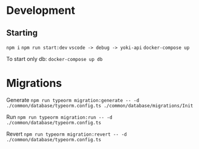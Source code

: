 # Development

## Starting

`npm i`
`npm run start:dev`
`vscode -> debug -> yoki-api`
`docker-compose up`

To start only db:
`docker-compose up db`

# Migrations

Generate
`npm run typeorm migration:generate -- -d ./common/database/typeorm.config.ts ./common/database/migrations/Init`

Run
`npm run typeorm migration:run -- -d ./common/database/typeorm.config.ts`

Revert
`npm run typeorm migration:revert -- -d ./common/database/typeorm.config.ts`
